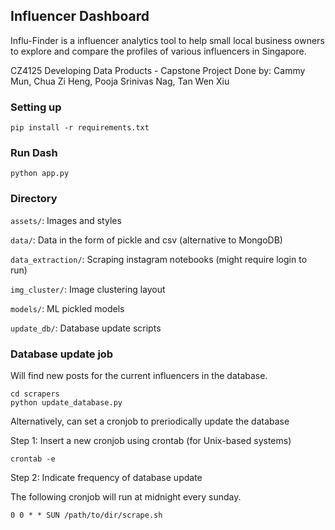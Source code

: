 ## Influencer Dashboard

Influ-Finder is a influencer analytics tool to help small local business owners to explore and compare the profiles of various influencers in Singapore.

CZ4125 Developing Data Products - Capstone Project
Done by: Cammy Mun, Chua Zi Heng, Pooja Srinivas Nag, Tan Wen Xiu


### Setting up

```
pip install -r requirements.txt
```

### Run Dash
```
python app.py
```

### Directory

`assets/`: Images and styles

`data/`: Data in the form of pickle and csv (alternative to MongoDB)

`data_extraction/`: Scraping instagram notebooks (might require login to run)

`img_cluster/`: Image clustering layout

`models/`: ML pickled models

`update_db/`: Database update scripts







### Database update job

Will find new posts for the current influencers in the database.

```
cd scrapers
python update_database.py
```

Alternatively, can set a cronjob to preriodically update the database

Step 1: Insert a new cronjob using crontab (for Unix-based systems)

```
crontab -e
```

Step 2: Indicate frequency of database update

The following cronjob will run at midnight every sunday.
```
0 0 * * SUN /path/to/dir/scrape.sh
```
